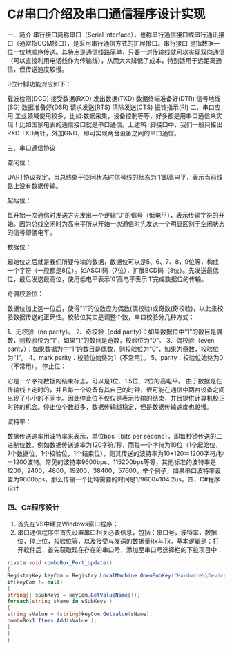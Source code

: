 # C#串口介绍及串口通信程序设计实现

一、简介
串行接口简称串口（Serial Interface），也称串行通信接口或串行通讯接口（通常指COM接口），是采用串行通信方式的扩展接口。串行接口 是指数据一位一位地顺序传送。其特点是通信线路简单，只要一对传输线就可以实现双向通信（可以直接利用电话线作为传输线），从而大大降低了成本，特别适用于远距离通信，但传送速度较慢。



9位针脚功能对应如下：

 载波检测(DCD)
 接受数据(RXD)
 发出数据(TXD)
 数据终端准备好(DTR)
 信号地线(SG)
 数据准备好(DSR)
 请求发送(RTS)
 清除发送(CTS)
 振铃指示(RI)
二、串口应用
工业领域使用较多，比如:数据采集，设备控制等等，好多都是用串口通信来实现！比如国家电表的通信接口就是串口通信。上述9针脚接口中，我们一般只接出RXD TXD两针，外加GND，即可实现两台设备之间的串口通信。



三、串口通信协议


空闲位：

UART协议规定，当总线处于空闲状态时信号线的状态为‘1’即高电平，表示当前线路上没有数据传输。

起始位：

每开始一次通信时发送方先发出一个逻辑”0”的信号（低电平），表示传输字符的开始。因为总线空闲时为高电平所以开始一次通信时先发送一个明显区别于空闲状态的信号即低电平。

数据位：

起始位之后就是我们所要传输的数据，数据位可以是5、6、7、8，9位等，构成一个字符（一般都是8位）。如ASCII码（7位），扩展BCD码（8位）。先发送最低位，最后发送最高位，使用低电平表示‘0’高电平表示‘1’完成数据位的传输。

奇偶校验位：

数据位加上这一位后，使得“1”的位数应为偶数(偶校验)或奇数(奇校验)，以此来校验数据传送的正确性。校验位其实是调整个数，串口校验分几种方式：

1、无校验（no parity）。
2、奇校验（odd parity）：如果数据位中“1”的数目是偶数，则校验位为“1”，如果“1”的数目是奇数，校验位为“0”。
3、偶校验（even parity）：如果数据为中“1”的数目是偶数，则校验位为“0”，如果为奇数，校验位为“1”。
4、mark parity：校验位始终为1（不常用）。
5、parity：校验位始终为0（不常用）。
停止位：

它是一个字符数据的结束标志。可以是1位、1.5位、2位的高电平。 由于数据是在传输线上定时的，并且每一个设备有其自己的时钟，很可能在通信中两台设备之间出现了小小的不同步。因此停止位不仅仅是表示传输的结束，并且提供计算机校正时钟的机会。停止位个数越多，数据传输越稳定，但是数据传输速度也越慢。

波特率：

数据传送速率用波特率来表示，单位bps（bits per second），即每秒钟传送的二进制位数。例如数据传送速率为120字符/秒，而每一个字符为10位（1个起始位，7个数据位，1个校验位，1个结束位），则其传送的波特率为10×120＝1200字符/秒＝1200波特。常见的波特率9600bps、115200bps等等，其他标准的波特率是1200，2400，4800，19200，38400，57600。举个例子，如果串口波特率设置为9600bps，那么传输一个比特需要的时间是1/9600≈104.2us。四、C#程序设计

### 四、C#程序设计

1. 首先在VS中建立Windows窗口程序；
2. 串口通信程序中首先设置串口相关必要信息，包括：串口号，波特率，数据位，停止位，校验位等，以及接受与发送的数据量Rx与Tx。基本逻辑是：打开软件后，首先获取现在存在的串口号，添加至串口号选择栏的下拉项目中：

```c#
rivate void comboBox_Port_Update()
{
RegistryKey keyCom = Registry.LocalMachine.OpenSubKey("Hardware\\DeviceMap\\SerialComm"); //需要调用Win32
if(keyCom != null)
{
string[] sSubKeys = keyCom.GetValueNames();
foreach(string sName in sSubKeys )
{
string sValue = (string)keyCom.GetValue(sName);
comboBox1.Items.Add(sValue );
}
}
}
```

